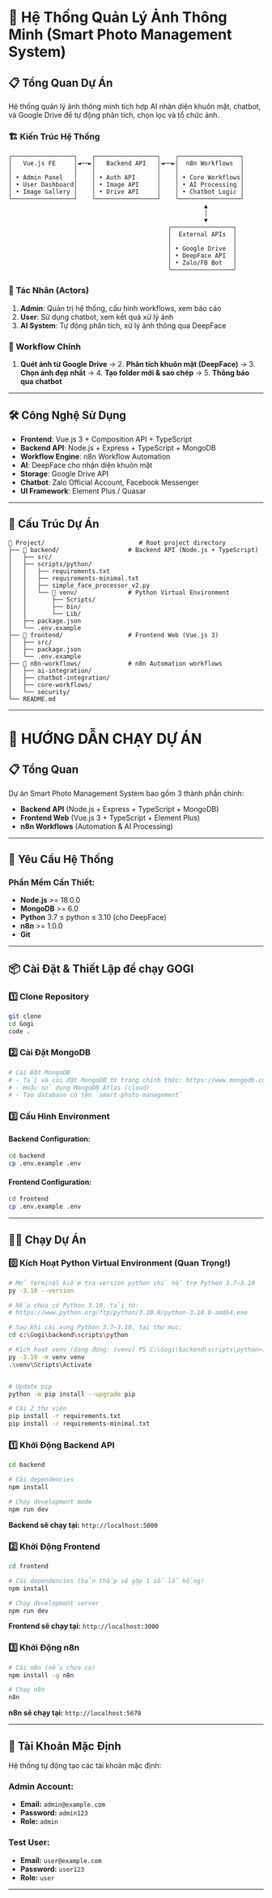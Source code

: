 # 🤖 Hệ Thống Quản Lý Ảnh Thông Minh (Smart Photo Management System)

## 📋 Tổng Quan Dự Án

Hệ thống quản lý ảnh thông minh tích hợp AI nhận diện khuôn mặt, chatbot, và Google Drive để tự động phân tích, chọn lọc và tổ chức ảnh.

### 🏗️ Kiến Trúc Hệ Thống

```
┌─────────────────┐    ┌─────────────────┐    ┌─────────────────┐
│   Vue.js FE     │◄──►│   Backend API   │◄──►│  n8n Workflows  │
│                 │    │                 │    │                 │
│ • Admin Panel   │    │ • Auth API      │    │ • Core Workflows│
│ • User Dashboard│    │ • Image API     │    │ • AI Processing │
│ • Image Gallery │    │ • Drive API     │    │ • Chatbot Logic │
└─────────────────┘    └─────────────────┘    └─────────────────┘
                                                      ▲
                                                      │
                                                      ▼
                                            ┌─────────────────┐
                                            │  External APIs  │
                                            │                 │
                                            │ • Google Drive  │
                                            │ • DeepFace API  │
                                            │ • Zalo/FB Bot   │
                                            └─────────────────┘
```

### 👥 Tác Nhân (Actors)

1. **Admin**: Quản trị hệ thống, cấu hình workflows, xem báo cáo
2. **User**: Sử dụng chatbot, xem kết quả xử lý ảnh
3. **AI System**: Tự động phân tích, xử lý ảnh thông qua DeepFace

### 🔄 Workflow Chính

1. **Quét ảnh từ Google Drive** → 2. **Phân tích khuôn mặt (DeepFace)** → 3. **Chọn ảnh đẹp nhất** → 4. **Tạo folder mới & sao chép** → 5. **Thông báo qua chatbot**

---

## 🛠️ Công Nghệ Sử Dụng

- **Frontend**: Vue.js 3 + Composition API + TypeScript
- **Backend API**: Node.js + Express + TypeScript + MongoDB
- **Workflow Engine**: n8n Workflow Automation
- **AI**: DeepFace cho nhận diện khuôn mặt
- **Storage**: Google Drive API
- **Chatbot**: Zalo Official Account, Facebook Messenger
- **UI Framework**: Element Plus / Quasar

---

## 📂 Cấu Trúc Dự Án

```
📁 Project/                          # Root project directory
├── 📁 backend/                   # Backend API (Node.js + TypeScript)
│   ├── src/
│   ├── scripts/python/          
│   │   ├── requirements.txt    
│   │   ├── requirements-minimal.txt 
│   │   ├── simple_face_processor_v2.py
│   │   └── 📁 venv/              # Python Virtual Environment
│   │       ├── Scripts/         
│   │       ├── bin/             
│   │       └── Lib/             
│   ├── package.json
│   └── .env.example
├── 📁 frontend/                  # Frontend Web (Vue.js 3)
│   ├── src/
│   ├── package.json
│   └── .env.example
├── 📁 n8n-workflows/             # n8n Automation workflows
│   ├── ai-integration/
│   ├── chatbot-integration/
│   ├── core-workflows/
│   └── security/
└── README.md
```

---
# 🚀 HƯỚNG DẪN CHẠY DỰ ÁN

## 📋 Tổng Quan

Dự án Smart Photo Management System bao gồm 3 thành phần chính:
- **Backend API** (Node.js + Express + TypeScript + MongoDB)
- **Frontend Web** (Vue.js 3 + TypeScript + Element Plus)
- **n8n Workflows** (Automation & AI Processing)

---

## 🔧 Yêu Cầu Hệ Thống

### Phần Mềm Cần Thiết:
- **Node.js** >= 18.0.0
- **MongoDB** >= 6.0
- **Python** 3.7 ≤ python ≤ 3.10 (cho DeepFace)
- **n8n** >= 1.0.0
- **Git**

---

## 📦 Cài Đặt & Thiết Lập để chạy GOGI

### 1️⃣ Clone Repository

```bash
git clone 
cd Gogi
code .
```

### 2️⃣ Cài Đặt MongoDB

```bash
# Cài Đặt MongoDB
# - Tải và cài đặt MongoDB từ trang chính thức: https://www.mongodb.com/try/download/community
# - Hoặc sử dụng MongoDB Atlas (cloud)
# - Tạo database có tên `smart-photo-management`
```

### 3️⃣ Cấu Hình Environment

#### Backend Configuration:
```bash
cd backend
cp .env.example .env
```

#### Frontend Configuration:
```bash
cd frontend
cp .env.example .env
```

---

## 🏃‍♂️ Chạy Dự Án

### 0️⃣ Kích Hoạt Python Virtual Environment (Quan Trọng!)

```bash
# Mở terminal kiểm tra version python chỉ hỗ trợ Python 3.7–3.10
py -3.10 --version

# Nếu chưa có Python 3.10, tải từ:
# https://www.python.org/ftp/python/3.10.0/python-3.10.0-amd64.exe

# Sau khi cài xong Python 3.7–3.10, tại thư mục:
cd c:\Gogi\backend\scripts\python

# Kích hoạt venv (dạng đúng: (venv) PS C:\Gogi\backend\scripts\python>)
py -3.10 -m venv venv
.\venv\Scripts\Activate 


# Update pip
python -m pip install --upgrade pip

# Cài 2 thư viện
pip install -r requirements.txt
pip install -r requirements-minimal.txt
```

### 1️⃣ Khởi Động Backend API

```bash
cd backend

# Cài dependencies
npm install

# Chạy development mode
npm run dev
```

**Backend sẽ chạy tại:** `http://localhost:5000`

### 2️⃣ Khởi Động Frontend

```bash
cd frontend

# Cài dependencies (bản thấp sẽ gặp 1 số lỗ hổng)
npm install

# Chạy development server
npm run dev
```

**Frontend sẽ chạy tại:** `http://localhost:3000`

### 3️⃣ Khởi Động n8n

```bash
# Cài n8n (nếu chưa có)
npm install -g n8n

# Chạy n8n
n8n
```

**n8n sẽ chạy tại:** `http://localhost:5678`

---

## 👥 Tài Khoản Mặc Định

Hệ thống tự động tạo các tài khoản mặc định:

### Admin Account:
- **Email:** `admin@example.com`
- **Password:** `admin123`
- **Role:** `admin`

### Test User:
- **Email:** `user@example.com`
- **Password:** `user123`
- **Role:** `user`

---


